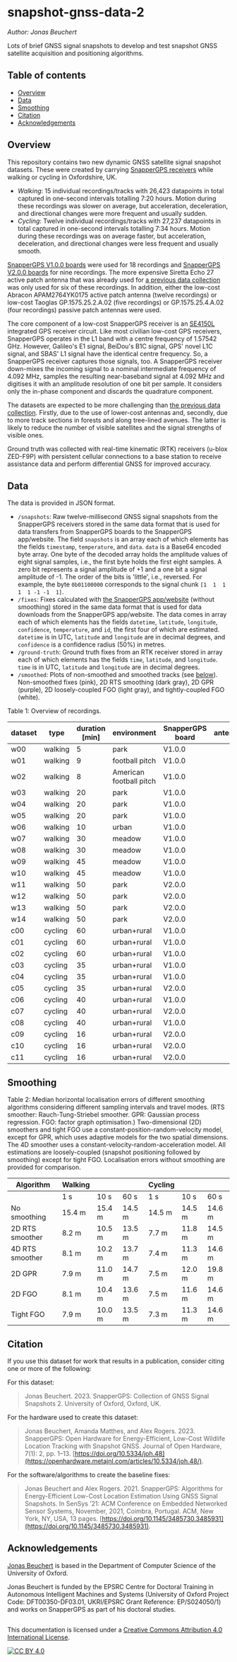 # snapshot-gnss-data-2

*Author: Jonas Beuchert*

Lots of brief GNSS signal snapshots to develop and test snapshot GNSS satellite acquisition and positioning algorithms.

## Table of contents

- [Overview](#overview)
- [Data](#data)
- [Smoothing](#smoothing)
- [Citation](#citation)
- [Acknowledgements](#acknowledgements)

## Overview

This repository contains two new dynamic GNSS satellite signal snapshot datasets.
These were created by carrying [SnapperGPS receivers](https://snappergps.info/) while walking or cycling in Oxfordshire, UK.

* _Walking_: 15 individual recordings/tracks with 26,423 datapoints in total captured in one-second intervals totalling 7:20 hours. Motion during these recordings was slower on average, but acceleration, deceleration, and directional changes were more frequent and usually sudden.
* _Cycling_: Twelve individual recordings/tracks with 27,237 datapoints in total captured in one-second intervals totalling 7:34 hours. Motion during these recordings was on average faster, but acceleration, deceleration, and directional changes were less frequent and usually smooth.

[SnapperGPS V1.0.0 boards](https://github.com/SnapperGPS/snappergps-pcb) were used for 18 recordings and [SnapperGPS V2.0.0 boards](https://github.com/SnapperGPS/snappergps-pcb-2) for nine recordings.
The more expensive Siretta Echo 27 active patch antenna that was already used for [a previous data collection](https://doi.org/10.5287/bodleian:eXrp1xydM) was only used for six of these recordings.
In addition, either the low-cost Abracon APAM2764YK0175 active patch antenna (twelve recordings) or low-cost Taoglas GP.1575.25.2.A.02 (five recordings) or GP.1575.25.4.A.02 (four recordings) passive patch antennas were used.

The core component of a low-cost SnapperGPS receiver is an [SE4150L](https://www.skyworksinc.com/Products/Amplifiers/SE4150L) integrated GPS receiver circuit. Like most civilian low-cost GPS receivers, SnapperGPS operates in the L1 band with a centre frequency of 1.57542 GHz. However, Galileo's E1 signal, BeiDou's B1C signal, GPS' novel L1C signal, and SBAS' L1 signal have the identical centre frequency. So, a SnapperGPS receiver captures those signals, too. A SnapperGPS receiver down-mixes the incoming signal to a nominal intermediate frequency of 4.092 MHz, samples the resulting near-baseband signal at 4.092 MHz and digitises it with an amplitude resolution of one bit per sample. It considers only the in-phase component and discards the quadrature component.

The datasets are expected to be more challenging than [the previous data collection](https://doi.org/10.5287/bodleian:eXrp1xydM).
Firstly, due to the use of lower-cost antennas and, secondly, due to more track sections in forests and along tree-lined avenues.
The latter is likely to reduce the number of visible satellites and the signal strengths of visible ones.

Ground truth was collected with real-time kinematic (RTK) receivers (u-blox ZED-F9P) with persistent cellular connections to a base station to receive assistance data and perform differential GNSS for improved accuracy.

## Data

The data is provided in JSON format.

* `/snapshots`: Raw twelve-millisecond GNSS signal snapshots from the SnapperGPS receivers stored in the same data format that is used for data transfers from SnapperGPS boards to the SnapperGPS app/website. The field `snapshots` is an array each of which elements has the fields `timestamp`, `temperature`, and `data`. `data` is a Base64 encoded byte array. One byte of the decoded array holds the amplitude values of eight signal samples, i.e., the first byte holds the first eight samples. A zero bit represents a signal amplitude of +1 and a one bit a signal amplitude of -1. The order of the bits is 'little', i.e., reversed. For example, the byte `0b01100000` corresponds to the signal chunk `[1  1  1  1  1 -1 -1  1]`.
* `/fixes`: Fixes calculated with [the SnapperGPS app/website](https://snappergps.info) (without smoothing) stored in the same data format that is used for data downloads from the SnapperGPS app/website. The data comes in array each of which elements has the fields `datetime`, `latitude`, `longitude`, `confidence`, `temperature`, and `id`, the first four of which are estimated. `datetime` is in UTC, `latitude` and `longitude` are in decimal degrees, and `confidence` is a confidence radius (50%) in metres.
* `/ground-truth`: Ground truth fixes from an RTK receiver stored in array each of which elements has the fields `time`, `latitude`, and `longitude`. `time` is in UTC, `latitude` and `longitude` are in decimal degrees.
* `/smoothed`: Plots of non-smoothed and smoothed tracks (see [below](#smoothing)). Non-smoothed fixes (pink), 2D RTS smoothing (dark gray), 2D GPR (purple), 2D loosely-coupled FGO (light gray), and tightly-coupled FGO (white).

Table 1: Overview of recordings.

| dataset   | type     | duration [min] | environment | SnapperGPS board | antenna |
|-----------|----------|----------------|-------------|------------------|---------|
| w00       | walking  |              5 | park        |           V1.0.0 |         |
| w01       | walking  |              9 | football pitch |        V1.0.0 |         |
| w02       | walking  |              8 | American football pitch | V1.0.0 |       |
| w03       | walking  |             20 | park        |           V1.0.0 |         |
| w04       | walking  |             20 | park        |           V1.0.0 |         |
| w05       | walking  |             20 | park        |           V1.0.0 |         |
| w06       | walking  |             10 | urban       |           V1.0.0 |         |
| w07       | walking  |             30 | meadow      |           V1.0.0 |         |
| w08       | walking  |             30 | meadow      |           V1.0.0 |         |
| w09       | walking  |             45 | meadow      |           V1.0.0 |         |
| w10       | walking  |             45 | meadow      |           V1.0.0 |         |
| w11       | walking  |             50 | park        |           V2.0.0 |         |
| w12       | walking  |             50 | park        |           V2.0.0 |         |
| w13       | walking  |             50 | park        |           V2.0.0 |         |
| w14       | walking  |             50 | park        |           V2.0.0 |         |
| c00       | cycling  |             60 | urban+rural |           V1.0.0 |         |
| c01       | cycling  |             60 | urban+rural |           V1.0.0 |         |
| c02       | cycling  |             60 | urban+rural |           V1.0.0 |         |
| c03       | cycling  |             35 | urban+rural |           V1.0.0 |         |
| c04       | cycling  |             35 | urban+rural |           V1.0.0 |         |
| c05       | cycling  |             35 | urban+rural |           V2.0.0 |         |
| c06       | cycling  |             40 | urban+rural |           V1.0.0 |         |
| c07       | cycling  |             40 | urban+rural |           V2.0.0 |         |
| c08       | cycling  |             40 | urban+rural |           V1.0.0 |         |
| c09       | cycling  |             16 | urban+rural |           V2.0.0 |         |
| c10       | cycling  |             16 | urban+rural |           V2.0.0 |         |
| c11       | cycling  |             16 | urban+rural |           V2.0.0 |         |

## Smoothing

Table 2: Median horizontal localisation errors of different smoothing algorithms considering different sampling intervals and travel modes. (RTS smoother: Rauch-Tung-Striebel smoother. GPR: Gaussian process regression. FGO: factor graph optimisation.) Two-dimensional (2D) smoothers and tight FGO use a constant-position-random-velocity model, except for GPR, which uses adaptive models for the two spatial dimensions. The 4D smoother uses a constant-velocity-random-acceleration model. All estimations are loosely-coupled (snapshot positioning followed by smoothing) except for tight FGO. Localisation errors without smoothing are provided for comparison.

| Algorithm         | Walking          |            |            | Cycling          |            |            |
|-------------------|------------------|------------|------------|------------------|------------|------------|
|                   | 1 s              | 10 s       | 60 s       | 1 s              | 10 s       | 60 s       |
| No smoothing      | 15.4 m           | 15.4 m     | 14.5 m     | 14.5 m           | 14.5 m     | 14.6 m     |
| 2D RTS smoother   | 8.2 m            | 10.5 m     | 13.5 m     | 7.7 m            | 11.8 m     | 14.5 m     |
| 4D RTS smoother   | 8.1 m            | 10.2 m     | 13.7 m     | 7.4 m            | 11.3 m     | 14.6 m     |
| 2D GPR            | 7.9 m            | 11.0 m     | 14.7 m     | 7.5 m            | 12.0 m     | 19.8 m     |
| 2D FGO            | 8.1 m            | 10.4 m     | 13.6 m     | 7.5 m            | 11.6 m     | 14.6 m     |
| Tight FGO         | 7.9 m            | 10.0 m     | 13.5 m     | 7.3 m            | 11.3 m     | 14.6 m     |

## Citation

If you use this dataset for work that results in a publication, consider citing one or more of the following:

For this dataset:

> Jonas Beuchert. 2023. SnapperGPS: Collection of GNSS Signal Snapshots 2. University of Oxford, Oxford, UK.

For the hardware used to create this dataset:

> Jonas Beuchert, Amanda Matthes, and Alex Rogers. 2023. SnapperGPS: Open Hardware for Energy-Efficient, Low-Cost Wildlife Location Tracking with Snapshot GNSS. Journal of Open Hardware, 7(1): 2, pp. 1–13. [https://doi.org/10.5334/joh.48](https://openhardware.metajnl.com/articles/10.5334/joh.48/).

For the software/algorithms to create the baseline fixes:

> Jonas Beuchert and Alex Rogers. 2021. SnapperGPS: Algorithms for Energy-Efficient Low-Cost Location Estimation Using GNSS Signal Snapshots. In SenSys ’21: ACM Conference on Embedded Networked Sensor Systems, November, 2021, Coimbra, Portugal. ACM, New York, NY, USA, 13 pages. [https://doi.org/10.1145/3485730.3485931](https://doi.org/10.1145/3485730.3485931).

## Acknowledgements

[Jonas Beuchert](https://users.ox.ac.uk/~kell5462/)
is based
in the Department of Computer Science
of the University of Oxford.

Jonas Beuchert is
funded by the EPSRC Centre for Doctoral Training in
Autonomous Intelligent Machines and Systems
(University of Oxford Project Code: DFT00350-DF03.01, UKRI/EPSRC Grant Reference: EP/S024050/1)
and works on
SnapperGPS as part of his doctoral studies.

##

This documentation is licensed under a
[Creative Commons Attribution 4.0 International License][cc-by].

[![CC BY 4.0][cc-by-image]][cc-by]

[cc-by]: http://creativecommons.org/licenses/by/4.0/
[cc-by-image]: https://i.creativecommons.org/l/by/4.0/88x31.png
